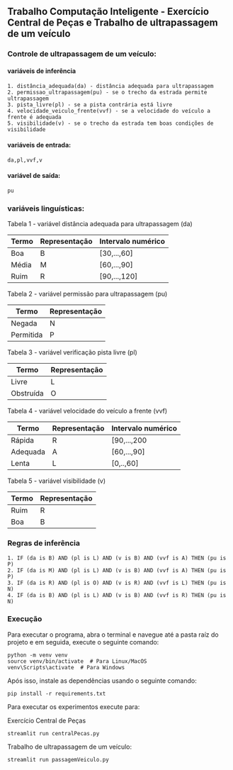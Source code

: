 ## Trabalho Computação Inteligente - Exercício Central de Peças e Trabalho de ultrapassagem de um veículo

### Controle de ultrapassagem de um veículo:

#### variáveis de inferência

```
1. distância_adequada(da) - distância adequada para ultrapassagem
2. permissao_ultrapassagem(pu) - se o trecho da estrada permite ultrapassagem
3. pista_livre(pl) - se a pista contrária está livre
4. velocidade_veiculo_frente(vvf) - se a velocidade do veículo a frente é adequada
5. visibilidade(v) - se o trecho da estrada tem boas condições de visibilidade
```

#### variáveis de entrada:
```
da,pl,vvf,v
```

#### variável de saída:
```
pu
```

### variáveis linguísticas:

Tabela 1 - variável distância adequada para ultrapassagem (da)

| Termo | Representação   | Intervalo numérico |
| -------------- | ----------- | ----------- |
| Boa | B | [30,...,60]|
| Média| M | [60,...,90] |
| Ruim | R | [90,...,120] |

Tabela 2 - variável permissão para ultrapassagem (pu)

| Termo | Representação |
| -------------- | ----------- |
| Negada | N |
| Permitida| P |

Tabela 3 - variável verificação pista livre (pl)

| Termo | Representação |
| -------------- | ----------- |
| Livre | L |
| Obstruída| O |

Tabela  4 - variável velocidade do  veículo a frente (vvf)

| Termo | Representação   | Intervalo numérico |
| -------------- | ----------- | ----------- |
| Rápida | R | [90,...,200|
| Adequada| A | [60,...,90] |
| Lenta | L | [0,..,60] |

Tabela 5 - variável visibilidade (v)

| Termo | Representação |
| -------------- | ----------- |
| Ruim | R |
| Boa| B |

### Regras de inferência

```
1. IF (da is B) AND (pl is L) AND (v is B) AND (vvf is A) THEN (pu is P)
2. IF (da is M) AND (pl is L) AND (v is B) AND (vvf is A) THEN (pu is P)
3. IF (da is R) AND (pl is O) AND (v is R) AND (vvf is L) THEN (pu is N)
4. IF (da is B) AND (pl is L) AND (v is B) AND (vvf is R) THEN (pu is N)
```

### Execução

Para executar o programa, abra o terminal e navegue até a pasta raíz do projeto e em seguida, execute o seguinte comando:

```
python -m venv venv
source venv/bin/activate  # Para Linux/MacOS
venv\Scripts\activate  # Para Windows
```

Após isso, instale as dependências usando o seguinte comando: 

```
pip install -r requirements.txt
```

Para executar os experimentos execute para:

Exercício Central de Peças

```
streamlit run centralPecas.py
```

Trabalho de ultrapassagem de um veículo:

```
streamlit run passagemVeiculo.py
```
